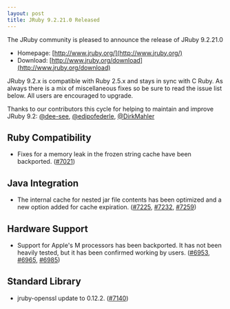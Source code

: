 ```yaml
---
layout: post
title: JRuby 9.2.21.0 Released
---
```

The JRuby community is pleased to announce the release of JRuby 9.2.21.0

- Homepage: [http://www.jruby.org/](http://www.jruby.org/)
- Download: [http://www.jruby.org/download](http://www.jruby.org/download)

JRuby 9.2.x is compatible with Ruby 2.5.x and stays in sync with C Ruby.  As always there is a mix of miscellaneous fixes so be sure to read the issue list below.  All users are encouraged to upgrade.

Thanks to our contributors this cycle for helping to maintain and improve JRuby 9.2: [@dee-see], [@edipofederle], [@DirkMahler]

Ruby Compatibility
------------------

* Fixes for a memory leak in the frozen string cache have been backported. ([#7021])

Java Integration
----------------

* The internal cache for nested jar file contents has been optimized and a new option added for cache expiration. ([#7225], [#7232], [#7259])

Hardware Support
----------------

* Support for Apple's M processors has been backported. It has not been heavily tested, but it has been confirmed working by users. ([#6953], [#6965], [#6985])

Standard Library
----------------

* jruby-openssl update to 0.12.2. ([#7140])

[Matrix room]: https://www.jruby.org/chat
[@dee-see]: https://github.com/dee-see
[@edipofederle]: https://github.com/edipofederle
[@DirkMahler]: https://github.com/DirkMahler
[#6953]: https://github.com/jruby/jruby/pull/6953
[#6958]: https://github.com/jruby/jruby/issues/6958
[#6959]: https://github.com/jruby/jruby/pull/6959
[#6965]: https://github.com/jruby/jruby/pull/6965
[#6978]: https://github.com/jruby/jruby/pull/6978
[#6985]: https://github.com/jruby/jruby/pull/6985
[#6992]: https://github.com/jruby/jruby/issues/6992
[#6997]: https://github.com/jruby/jruby/pull/6997
[#7017]: https://github.com/jruby/jruby/pull/7017
[#7021]: https://github.com/jruby/jruby/pull/7021
[#7068]: https://github.com/jruby/jruby/pull/7068
[#7114]: https://github.com/jruby/jruby/issues/7114
[#7140]: https://github.com/jruby/jruby/pull/7140
[#7225]: https://github.com/jruby/jruby/issues/7225
[#7232]: https://github.com/jruby/jruby/pull/7232
[#7259]: https://github.com/jruby/jruby/pull/7259

















